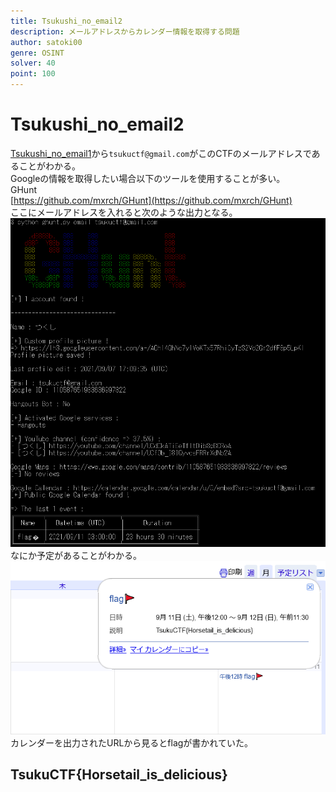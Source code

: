 ```yaml
---
title: Tsukushi_no_email2
description: メールアドレスからカレンダー情報を取得する問題
author: satoki00
genre: OSINT
solver: 40
point: 100
---
```


# Tsukushi_no_email2
[Tsukushi_no_email1](../tsukushi_no_email1)から`tsukuctf@gmail.com`がこのCTFのメールアドレスであることがわかる。  
Googleの情報を取得したい場合以下のツールを使用することが多い。  
GHunt  
[https://github.com/mxrch/GHunt](https://github.com/mxrch/GHunt)  
ここにメールアドレスを入れると次のような出力となる。  
![images/image1.png](images/image1.png)  
なにか予定があることがわかる。  
![images/image2.png](images/image2.png)  
カレンダーを出力されたURLから見るとflagが書かれていた。  

## TsukuCTF{Horsetail\_is\_delicious}

